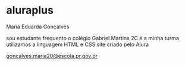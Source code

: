 # aluraplus

Maria Eduarda Gonçalves

sou estudante 
frequento o colégio Gabriel Martins
2C é a minha turma
utilizamos a linguagem HTML e CSS
site criado pelo Alura

goncalves.maria20@escola.pr.gov.br

